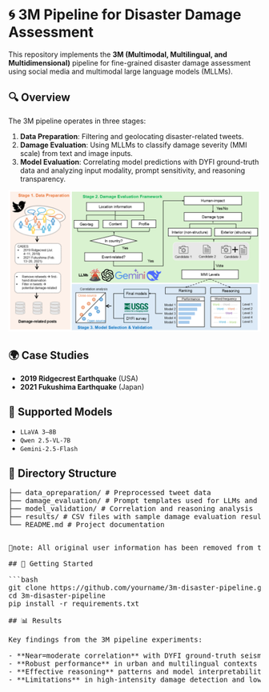 # 🌀 3M Pipeline for Disaster Damage Assessment

This repository implements the **3M (Multimodal, Multilingual, and Multidimensional)** pipeline for fine-grained disaster damage assessment using social media and multimodal large language models (MLLMs).

## 🔍 Overview

The 3M pipeline operates in three stages:

1. **Data Preparation**: Filtering and geolocating disaster-related tweets.  
2. **Damage Evaluation**: Using MLLMs to classify damage severity (MMI scale) from text and image inputs.  
3. **Model Evaluation**: Correlating model predictions with DYFI ground-truth data and analyzing input modality, prompt sensitivity, and reasoning transparency.

![Framework](images/framework.png)

## 🌍 Case Studies

- **2019 Ridgecrest Earthquake** (USA)  
- **2021 Fukushima Earthquake** (Japan)

## 🤖 Supported Models

- `LLaVA 3–8B`  
- `Qwen 2.5-VL-7B`  
- `Gemini-2.5-Flash`

## 📁 Directory Structure
<pre>
├── data_opreparation/ # Preprocessed tweet data
├── damage_evaluation/ # Prompt templates used for LLMs and model call scripts and configs
├── model_validation/ # Correlation and reasoning analysis
├── results/ # CSV files with sample damage evaluation results.
└── README.md # Project documentation
<pre>
  
🚀note: All original user information has been removed from these files. The full dataset is available upon request.

## 🚀 Getting Started

```bash
git clone https://github.com/yourname/3m-disaster-pipeline.git
cd 3m-disaster-pipeline
pip install -r requirements.txt

## 📊 Results

Key findings from the 3M pipeline experiments:

- **Near=moderate correlation** with DYFI ground-truth seismic data  
- **Robust performance** in urban and multilingual contexts
- **Effective reasoning** patterns and model interpretability analysis   
- **Limitations** in high-intensity damage detection and low-signal/multilingual regions


